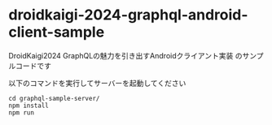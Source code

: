 # droidkaigi-2024-graphql-android-client-sample

DroidKaigi2024 GraphQLの魅力を引き出すAndroidクライアント実装 のサンプルコードです

以下のコマンドを実行してサーバーを起動してください

```
cd graphql-sample-server/
npm install
npm run
```